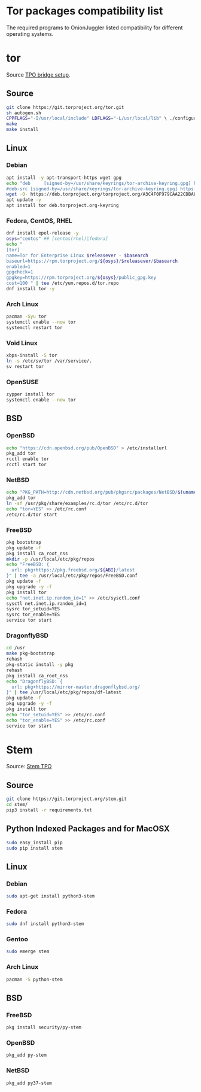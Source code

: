 # Tor packages compatibility list

The required programs to OnionJuggler listed compatibility for different operating systems.

# tor

Source [TPO bridge setup](https://community.torproject.org/relay/setup/bridge/).

## Source

```sh
git clone https://git.torproject.org/tor.git
sh autogen.sh
CPPFLAGS="-I/usr/local/include" LDFLAGS="-L/usr/local/lib" \ ./configure
make
make install
```

## Linux

### Debian

```sh
apt install -y apt-transport-https wget gpg
echo "deb     [signed-by=/usr/share/keyrings/tor-archive-keyring.gpg] https://deb.torproject.org/torproject.org $(lsb_release -sc) main
#deb-src [signed-by=/usr/share/keyrings/tor-archive-keyring.gpg] https://deb.torproject.org/torproject.org $(lsb_release -sc) main" | tee /etc/apt/sources.list.d/tor.list
wget -O- https://deb.torproject.org/torproject.org/A3C4F0F979CAA22CDBA8F512EE8CBC9E886DDD89.asc | gpg --dearmor | tee /usr/share/keyrings/tor-archive-keyring.gpg >/dev/null
apt update -y
apt install tor deb.torproject.org-keyring
```

### Fedora, CentOS, RHEL

```sh
dnf install epel-release -y
osys="centos" ## [centos(rhel)|fedora]
echo "
[tor]
name=Tor for Enterprise Linux $releasever - $basearch
baseurl=https://rpm.torproject.org/${osys}/$releasever/$basearch
enabled=1
gpgcheck=1
gpgkey=https://rpm.torproject.org/${osys}/public_gpg.key
cost=100 " | tee /etc/yum.repos.d/tor.repo
dnf install tor -y
```

### Arch Linux

```sh
pacman -Syu tor
systemctl enable --now tor
systemctl restart tor
```

### Void Linux

```sh
xbps-install -S tor
ln -s /etc/sv/tor /var/service/.
sv restart tor
```

### OpenSUSE

```sh
zypper install tor
systemctl enable --now tor
```

## BSD

### OpenBSD

```sh
echo "https://cdn.openbsd.org/pub/OpenBSD" > /etc/installurl
pkg_add tor
rcctl enable tor
rcctl start tor
```

### NetBSD

```sh
echo "PKG_PATH=http://cdn.netbsd.org/pub/pkgsrc/packages/NetBSD/$(uname -m)/$(uname -r)/All" > /etc/pkg_install.conf
pkg_add tor
ln -sf /usr/pkg/share/examples/rc.d/tor /etc/rc.d/tor
echo "tor=YES" >> /etc/rc.conf
/etc/rc.d/tor start
```

### FreeBSD

```sh
pkg bootstrap
pkg update -f
pkg install ca_root_nss
mkdir -p /usr/local/etc/pkg/repos
echo "FreeBSD: {
  url: pkg+https://pkg.freebsd.org/${ABI}/latest
}" | tee -a /usr/local/etc/pkg/repos/FreeBSD.conf
pkg update -f
pkg upgrade -y -f
pkg install tor
echo "net.inet.ip.random_id=1" >> /etc/sysctl.conf
sysctl net.inet.ip.random_id=1
sysrc tor_setuid=YES
sysrc tor_enable=YES
service tor start
```

### DragonflyBSD

```sh
cd /usr
make pkg-bootstrap
rehash
pkg-static install -y pkg
rehash
pkg install ca_root_nss
echo "DragonflyBSD: {
  url: pkg+https://mirror-master.dragonflybsd.org/
}" | tee /usr/local/etc/pkg/repos/df-latest
pkg update -f
pkg upgrade -y -f
pkg install tor
echo "tor_setuid=YES" >> /etc/rc.conf
echo "tor_enable=YES" >> /etc/rc.conf
service tor start
```


# Stem

Source: [Stem TPO](https://stem.torproject.org/download.html)

## Source

```sh
git clone https://git.torproject.org/stem.git
cd stem/
pip3 install -r requirements.txt
```

## Python Indexed Packages and for MacOSX

```sh
sudo easy_install pip
sudo pip install stem
```

## Linux

### Debian

```sh
sudo apt-get install python3-stem
```

### Fedora

```sh
sudo dnf install python3-stem
```

### Gentoo

```sh
sudo emerge stem
```

### Arch Linux

```sh
pacman -S python-stem
```

## BSD

### FreeBSD

```sh
pkg install security/py-stem
```

### OpenBSD

```sh
pkg_add py-stem
```

### NetBSD

```sh
pkg_add py37-stem
```
